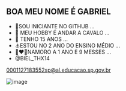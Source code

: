 ## BOA MEU NOME É GABRIEL


- 🖤SOU INICIANTE NO GITHUB ...
- 🌱 MEU HOBBY É ANDAR A CAVALO ...
- 💙 TENHO 15 ANOS  ...
- ⚓ESTOU NO 2 ANO DO ENSINO MÉDIO ...
- 👩‍❤️‍👨NAMORO A 1 ANO E 9 MESSES ...
- @BIEL_THX14


0001127183552sp@al.educacao.sp.gov.br

  ![]()![image](https://github.com/biielzinhoo/biielzinhoo/assets/169489967/a0ac5932-9266-4a46-8ac6-3af8ab01c3bd)


  

